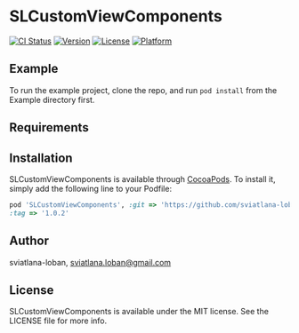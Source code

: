 # SLCustomViewComponents

[![CI Status](https://img.shields.io/travis/sviatlana-loban/SLCustomViewComponents.svg?style=flat)](https://travis-ci.org/sviatlana-loban/SLCustomViewComponents)
[![Version](https://img.shields.io/cocoapods/v/SLCustomViewComponents.svg?style=flat)](https://cocoapods.org/pods/SLCustomViewComponents)
[![License](https://img.shields.io/cocoapods/l/SLCustomViewComponents.svg?style=flat)](https://cocoapods.org/pods/SLCustomViewComponents)
[![Platform](https://img.shields.io/cocoapods/p/SLCustomViewComponents.svg?style=flat)](https://cocoapods.org/pods/SLCustomViewComponents)

## Example

To run the example project, clone the repo, and run `pod install` from the Example directory first.

## Requirements

## Installation

SLCustomViewComponents is available through [CocoaPods](https://cocoapods.org). To install
it, simply add the following line to your Podfile:

```ruby
pod 'SLCustomViewComponents', :git => 'https://github.com/sviatlana-loban/SLCustomViewComponents', 
:tag => '1.0.2'
```

## Author

sviatlana-loban, sviatlana.loban@gmail.com

## License

SLCustomViewComponents is available under the MIT license. See the LICENSE file for more info.

